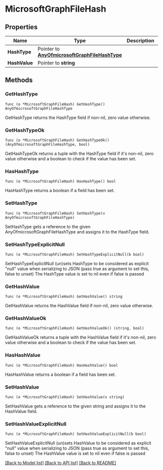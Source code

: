 # MicrosoftGraphFileHash

## Properties

Name | Type | Description | Notes
------------ | ------------- | ------------- | -------------
**HashType** | Pointer to [**AnyOfmicrosoftGraphFileHashType**](anyOf&lt;microsoft.graph.fileHashType&gt;.md) |  | [optional] 
**HashValue** | Pointer to **string** |  | [optional] 

## Methods

### GetHashType

`func (o *MicrosoftGraphFileHash) GetHashType() AnyOfmicrosoftGraphFileHashType`

GetHashType returns the HashType field if non-nil, zero value otherwise.

### GetHashTypeOk

`func (o *MicrosoftGraphFileHash) GetHashTypeOk() (AnyOfmicrosoftGraphFileHashType, bool)`

GetHashTypeOk returns a tuple with the HashType field if it's non-nil, zero value otherwise
and a boolean to check if the value has been set.

### HasHashType

`func (o *MicrosoftGraphFileHash) HasHashType() bool`

HasHashType returns a boolean if a field has been set.

### SetHashType

`func (o *MicrosoftGraphFileHash) SetHashType(v AnyOfmicrosoftGraphFileHashType)`

SetHashType gets a reference to the given AnyOfmicrosoftGraphFileHashType and assigns it to the HashType field.

### SetHashTypeExplicitNull

`func (o *MicrosoftGraphFileHash) SetHashTypeExplicitNull(b bool)`

SetHashTypeExplicitNull (un)sets HashType to be considered as explicit "null" value
when serializing to JSON (pass true as argument to set this, false to unset)
The HashType value is set to nil even if false is passed
### GetHashValue

`func (o *MicrosoftGraphFileHash) GetHashValue() string`

GetHashValue returns the HashValue field if non-nil, zero value otherwise.

### GetHashValueOk

`func (o *MicrosoftGraphFileHash) GetHashValueOk() (string, bool)`

GetHashValueOk returns a tuple with the HashValue field if it's non-nil, zero value otherwise
and a boolean to check if the value has been set.

### HasHashValue

`func (o *MicrosoftGraphFileHash) HasHashValue() bool`

HasHashValue returns a boolean if a field has been set.

### SetHashValue

`func (o *MicrosoftGraphFileHash) SetHashValue(v string)`

SetHashValue gets a reference to the given string and assigns it to the HashValue field.

### SetHashValueExplicitNull

`func (o *MicrosoftGraphFileHash) SetHashValueExplicitNull(b bool)`

SetHashValueExplicitNull (un)sets HashValue to be considered as explicit "null" value
when serializing to JSON (pass true as argument to set this, false to unset)
The HashValue value is set to nil even if false is passed

[[Back to Model list]](../README.md#documentation-for-models) [[Back to API list]](../README.md#documentation-for-api-endpoints) [[Back to README]](../README.md)


